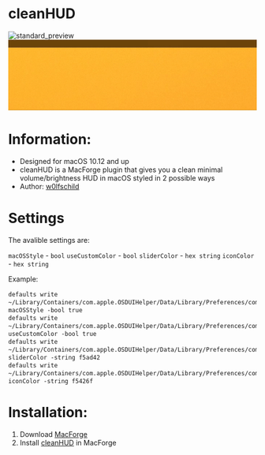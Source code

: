 # cleanHUD

![standard_preview](preview.png) 
![animated_rpeview](preview.gif) 

# Information:

- Designed for macOS 10.12 and up   
- cleanHUD is a MacForge plugin that gives you a clean minimal volume/brightness HUD in macOS styled in 2 possible ways
- Author: [w0lfschild](https://github.com/w0lfschild)

# Settings

The avalible settings are:

`macOSStyle` - `bool` 
`useCustomColor` - `bool`
`sliderColor` - `hex string`
`iconColor` - `hex string`

Example: 

```
defaults write ~/Library/Containers/com.apple.OSDUIHelper/Data/Library/Preferences/com.apple.OSDUIHelper.plist macOSStyle -bool true
defaults write ~/Library/Containers/com.apple.OSDUIHelper/Data/Library/Preferences/com.apple.OSDUIHelper.plist useCustomColor -bool true
defaults write ~/Library/Containers/com.apple.OSDUIHelper/Data/Library/Preferences/com.apple.OSDUIHelper.plist sliderColor -string f5ad42
defaults write ~/Library/Containers/com.apple.OSDUIHelper/Data/Library/Preferences/com.apple.OSDUIHelper.plist iconColor -string f5426f
```

# Installation:

1. Download [MacForge](https://github.com/w0lfschild/app_updates/raw/master/MacForge/MacForge.zip)
2. Install [cleanHUD](https://www.macenhance.com/mflink?macforge://github.com/w0lfschild/myRepo/raw/master/myPaidRepo/org.w0lf.cleanHUD) in MacForge

